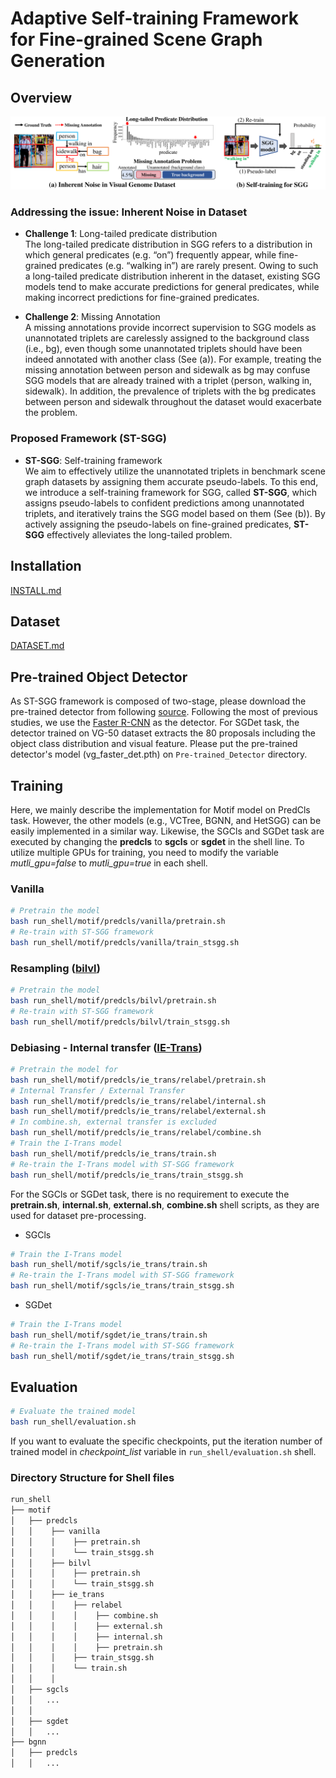# Adaptive Self-training Framework for Fine-grained Scene Graph Generation


## **Overview**



![img](Figure.png)  
### Addressing the issue: Inherent Noise in Dataset  
* **Challenge 1**: Long-tailed predicate distribution  
The long-tailed predicate distribution in SGG refers to a distribution in which general predicates (e.g. “on”) frequently appear, while fine-grained predicates (e.g. “walking in”) are rarely present. Owing to such a long-tailed predicate distribution inherent in the dataset, existing SGG models tend to make accurate predictions for general predicates, while making incorrect predictions for fine-grained predicates.

* **Challenge 2**: Missing Annotation  
A missing annotations provide incorrect supervision to SGG models as unannotated triplets are carelessly assigned to the background class (i.e., bg), even though some unannotated triplets should have been indeed annotated with another class (See (a)). For example, treating the missing annotation between person and sidewalk as bg may confuse SGG models that are already trained with a triplet ⟨person, walking in, sidewalk⟩. In addition, the prevalence of triplets with the bg predicates between person and sidewalk throughout the dataset would exacerbate the problem.  

### Proposed Framework (**ST-SGG**)
* **ST-SGG**: Self-training framework  
We aim to effectively utilize the unannotated triplets in benchmark scene graph datasets by assigning them accurate pseudo-labels. To this end, we introduce a self-training framework for 
SGG, called **ST-SGG**, which assigns pseudo-labels to confident predictions among unannotated
triplets, and iteratively trains the SGG model based on them (See (b)). By actively assigning the pseudo-labels on fine-grained predicates, **ST-SGG** effectively alleviates the long-tailed problem.


## **Installation**

[INSTALL.md](INSTALL.md)

## **Dataset**

[DATASET.md](DATASET.md)

## **Pre-trained Object Detector**

As ST-SGG framework is composed of two-stage, please download the pre-trained detector from following [source](https://drive.google.com/file/d/1NrqQId-O0K50-ik1cMHJC2ZLaU5eBJcv/view?usp=share_link). Following the most of previous studies, we use the [Faster R-CNN](https://proceedings.neurips.cc/paper_files/paper/2015/file/14bfa6bb14875e45bba028a21ed38046-Paper.pdf) as the detector. For SGDet task, the detector trained on VG-50 dataset extracts the 80 proposals including the object class distribution and visual feature. Please put the pre-trained detector's model (vg_faster_det.pth) on `Pre-trained_Detector` directory.

## **Training**

Here, we mainly describe the implementation for Motif model on PredCls task. However, the other models (e.g., VCTree, BGNN, and HetSGG) can be easily implemented in a similar way. Likewise, the SGCls and SGDet task are executed by changing the **predcls** to **sgcls** or **sgdet** in the shell line. To utilize multiple GPUs for training, you need to modify the variable *mutli_gpu=false* to *mutli_gpu=true* in each shell.

### Vanilla


``` bash  
# Pretrain the model
bash run_shell/motif/predcls/vanilla/pretrain.sh
# Re-train with ST-SGG framework
bash run_shell/motif/predcls/vanilla/train_stsgg.sh
```  

### Resampling ([bilvl](https://openaccess.thecvf.com/content/CVPR2021/papers/Li_Bipartite_Graph_Network_With_Adaptive_Message_Passing_for_Unbiased_Scene_CVPR_2021_paper.pdf))

``` bash  
# Pretrain the model
bash run_shell/motif/predcls/bilvl/pretrain.sh
# Re-train with ST-SGG framework
bash run_shell/motif/predcls/bilvl/train_stsgg.sh
```  


### Debiasing - Internal transfer ([IE-Trans](https://arxiv.org/pdf/2203.11654.pdf))

``` bash  
# Pretrain the model for
bash run_shell/motif/predcls/ie_trans/relabel/pretrain.sh
# Internal Transfer / External Transfer
bash run_shell/motif/predcls/ie_trans/relabel/internal.sh
bash run_shell/motif/predcls/ie_trans/relabel/external.sh
# In combine.sh, external transfer is excluded
bash run_shell/motif/predcls/ie_trans/relabel/combine.sh
# Train the I-Trans model
bash run_shell/motif/predcls/ie_trans/train.sh
# Re-train the I-Trans model with ST-SGG framework
bash run_shell/motif/predcls/ie_trans/train_stsgg.sh
```  

For the SGCls or SGDet task, there is no requirement to execute the **pretrain.sh**, **internal.sh**, **external.sh**, **combine.sh** shell scripts, as they are used for dataset pre-processing.

* SGCls
``` bash  
# Train the I-Trans model
bash run_shell/motif/sgcls/ie_trans/train.sh
# Re-train the I-Trans model with ST-SGG framework
bash run_shell/motif/sgcls/ie_trans/train_stsgg.sh
```  

* SGDet

``` bash  
# Train the I-Trans model
bash run_shell/motif/sgdet/ie_trans/train.sh
# Re-train the I-Trans model with ST-SGG framework
bash run_shell/motif/sgdet/ie_trans/train_stsgg.sh
```  

## **Evaluation**

``` bash  
# Evaluate the trained model
bash run_shell/evaluation.sh
```  
If you want to evaluate the specific checkpoints, put the iteration number of trained model in *checkpoint_list* variable in `run_shell/evaluation.sh` shell.


### Directory Structure for Shell files

```python
run_shell  
├── motif 
│   ├── predcls
│   │    ├── vanilla
│   │    │    ├── pretrain.sh
│   │    │    └── train_stsgg.sh
│   │    ├── bilvl  
│   │    │    ├── pretrain.sh
│   │    │    └── train_stsgg.sh
│   │    ├── ie_trans  
│   │    │    ├── relabel
│   │    │    │    ├── combine.sh
│   │    │    │    ├── external.sh
│   │    │    │    ├── internal.sh
│   │    │    │    ├── pretrain.sh
│   │    │    ├── train_stsgg.sh
│   │    │    └── train.sh  
│   │    │
│   ├── sgcls
│   │   ...
│   │
│   ├── sgdet
│   │   ...
├── bgnn
│   ├── predcls
│   │   ...
```

